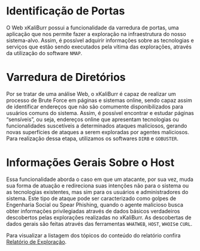 # Identificação de Portas

O Web xKaliBurr possui a funcionalidade da varredura de portas, uma aplicação que nos permite fazer a exploração na infraestrutura do nosso sistema-alvo. Assim, é possível adquirir informações sobre as tecnologias e serviços que estão sendo executados pela vítima das explorações, através da utilização do software `NMAP`.

# Varredura de Diretórios

Por se tratar de uma análise Web, o xKaliBurr é capaz de realizar um processo de Brute Force em páginas e sistemas online, sendo capaz assim de identificar endereços que não são comumente disponibilizados para usuários comuns do sistema. Assim, é possível encontrar e estudar páginas “sensíveis”, ou seja, endereços online que apresentam tecnologias ou funcionalidades suscetíveis a determinados ataques maliciosos, gerando novas superfícies de ataques a serem exploradas por agentes maliciosos. Para realização dessa etapa, utilizamos os softwares `DIRB` e `GOBUSTER`.

# Informações Gerais Sobre o Host

Essa funcionalidade aborda o caso em que um atacante, por sua vez, muda sua forma de atuação e redireciona suas intenções não para o sistema ou as tecnologias existentes, mas sim para os usuários e administradores do sistema. Este tipo de ataque pode ser caracterizado como golpes de Engenharia Social ou Spear Phishing, quando o agente malicioso busca obter informações privilegiadas através de dados básicos verdadeiros descobertos pelas explorações realizadas no xKaliBurr. As descobertas de dados gerais são feitas através das ferramentas `WHATWEB`, `HOST`, `WHOIS`e `CURL`.

Para visualizar a listagem dos tópicos do conteúdo do relatório confira [Relatório de Exploração](/docs/reports.md).
